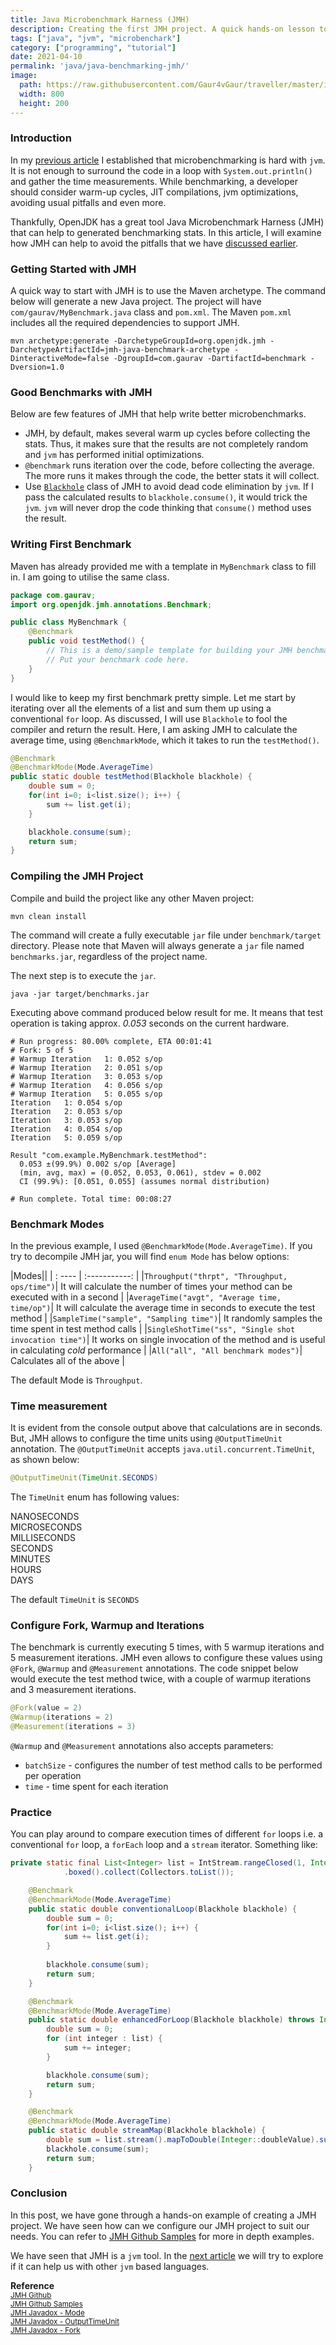 ```yaml
---
title: Java Microbenchmark Harness (JMH)
description: Creating the first JMH project. A quick hands-on lesson to learn about Java Microbenchmark Harness (JMH). The article helps you get started and configure JMH project.
tags: ["java", "jvm", "microbenchark"]
category: ["programming", "tutorial"]
date: 2021-04-10
permalink: 'java/java-benchmarking-jmh/'
image:
  path: https://raw.githubusercontent.com/Gaur4vGaur/traveller/master/images/java/2021-04-10-java-benchmarking-jmh.jpg
  width: 800
  height: 200
---
```


### Introduction
In my <a href="https://www.gaurgaurav.com/java/java-benchmarking" target="_blank">previous article</a> I established that microbenchmarking is hard with `jvm`. It is not enough to surround the code in a loop with `System.out.println()` and gather the time measurements. While benchmarking, a developer should consider warm-up cycles, JIT compilations, jvm optimizations, avoiding usual pitfalls and even more.

Thankfully, OpenJDK has a great tool Java Microbenchmark Harness (JMH) that can help to generated benchmarking stats. In this article, I will examine how JMH can help to avoid the pitfalls that we have <a href="https://www.gaurgaurav.com/java/java-benchmarking" target="_blank">discussed earlier</a>. 

### Getting Started with JMH
A quick way to start with JMH is to use the Maven archetype. The command below will generate a new Java project. The project will have `com/gaurav/MyBenchmark.java` class and `pom.xml`. The Maven `pom.xml` includes all the required dependencies to support JMH.

```shell
mvn archetype:generate -DarchetypeGroupId=org.openjdk.jmh -DarchetypeArtifactId=jmh-java-benchmark-archetype -DinteractiveMode=false -DgroupId=com.gaurav -DartifactId=benchmark -Dversion=1.0
```

### Good Benchmarks with JMH
Below are few features of JMH that help write better microbenchmarks.

* JMH, by default, makes several warm up cycles before collecting the stats. Thus, it makes sure that the results are not completely random and `jvm` has performed initial optimizations.
* `@benchmark` runs iteration over the code, before collecting the average. The more runs it makes through the code, the better stats it will collect.
* Use <a href="https://javadox.com/org.openjdk.jmh/jmh-core/1.6.3/org/openjdk/jmh/infra/Blackhole.html" target="_blank">`Blackhole`</a> class of JMH to avoid dead code elimination by `jvm`. If I pass the calculated results to `blackhole.consume()`, it would trick the `jvm`. `jvm` will never drop the code thinking that `consume()` method uses the result.

### Writing First Benchmark
Maven has already provided me with a template in `MyBenchmark` class to fill in. I am going to utilise the same class.

```java
package com.gaurav;
import org.openjdk.jmh.annotations.Benchmark;

public class MyBenchmark {
    @Benchmark
    public void testMethod() {
        // This is a demo/sample template for building your JMH benchmarks. Edit as needed.
        // Put your benchmark code here.
    }
}
```

I would like to keep my first benchmark pretty simple. Let me start by iterating over all the elements of a list and sum them up using a conventional `for` loop. As discussed, I will use `Blackhole` to fool the compiler and return the result. Here, I am asking JMH to calculate the average time, using `@BenchmarkMode`, which it takes to run the `testMethod()`.

```java
@Benchmark
@BenchmarkMode(Mode.AverageTime)
public static double testMethod(Blackhole blackhole) {
    double sum = 0;
    for(int i=0; i<list.size(); i++) {
        sum += list.get(i);
    }

    blackhole.consume(sum);
    return sum;
}
```

### Compiling the JMH Project
Compile and build the project like any other Maven project:

```shell
mvn clean install
```

The command will create a fully executable `jar` file under `benchmark/target` directory. Please note that Maven will always generate a `jar` file named `benchmarks.jar`, regardless of the project name.

The next step is to execute the `jar`.
```shell
java -jar target/benchmarks.jar
```

Executing above command produced below result for me. It means that test operation is taking approx. _0.053_ seconds on the current hardware.  

```shell
# Run progress: 80.00% complete, ETA 00:01:41
# Fork: 5 of 5
# Warmup Iteration   1: 0.052 s/op
# Warmup Iteration   2: 0.051 s/op
# Warmup Iteration   3: 0.053 s/op
# Warmup Iteration   4: 0.056 s/op
# Warmup Iteration   5: 0.055 s/op
Iteration   1: 0.054 s/op
Iteration   2: 0.053 s/op
Iteration   3: 0.053 s/op
Iteration   4: 0.054 s/op
Iteration   5: 0.059 s/op

Result "com.example.MyBenchmark.testMethod":
  0.053 ±(99.9%) 0.002 s/op [Average]
  (min, avg, max) = (0.052, 0.053, 0.061), stdev = 0.002
  CI (99.9%): [0.051, 0.055] (assumes normal distribution)

# Run complete. Total time: 00:08:27
```

### Benchmark Modes
In the previous example, I used `@BenchmarkMode(Mode.AverageTime)`. If you try to decompile JMH jar, you will find `enum Mode` has below options:

|Modes||
| : ---- | :-----------: |
|`Throughput("thrpt", "Throughput, ops/time")`| It will calculate the number of times your method can be executed with in a second |
|`AverageTime("avgt", "Average time, time/op")`| It will calculate the average time in seconds to execute the test method |
|`SampleTime("sample", "Sampling time")`| It randomly samples the time spent in test method calls |
|`SingleShotTime("ss", "Single shot invocation time")`| It works on single invocation of the method and is useful in calculating _cold_ performance |
|`All("all", "All benchmark modes")`| Calculates all of the above |

The default Mode is `Throughput`.

### Time measurement
It is evident from the console output above that calculations are in seconds. But, JMH allows to configure the time units using `@OutputTimeUnit` annotation. The `@OutputTimeUnit` accepts `java.util.concurrent.TimeUnit`, as shown below:

```java
@OutputTimeUnit(TimeUnit.SECONDS)
```

The `TimeUnit` enum has following values:

NANOSECONDS<br>
MICROSECONDS<br>
MILLISECONDS<br>
SECONDS<br>
MINUTES<br>
HOURS<br>
DAYS<br>

The default `TimeUnit` is `SECONDS`

### Configure Fork, Warmup and Iterations

The benchmark is currently executing 5 times, with 5 warmup iterations and 5 measurement iterations. JMH even allows to configure these values using `@Fork`, `@Warmup` and `@Measurement` annotations. The code snippet below would execute the test method twice, with a couple of warmup iterations and 3 measurement iterations.

```java
@Fork(value = 2)
@Warmup(iterations = 2)
@Measurement(iterations = 3)
```
`@Warmup` and `@Measurement` annotations also accepts parameters:
- `batchSize` - configures the number of test method calls to be performed per operation
- `time` - time spent for each iteration


### Practice
You can play around to compare execution times of different `for` loops i.e. a conventional `for` loop, a `forEach` loop and a `stream` iterator. Something like:

```java
private static final List<Integer> list = IntStream.rangeClosed(1, Integer.MAX_VALUE/100)
            .boxed().collect(Collectors.toList());

    @Benchmark
    @BenchmarkMode(Mode.AverageTime)
    public static double conventionalLoop(Blackhole blackhole) {
        double sum = 0;
        for(int i=0; i<list.size(); i++) {
            sum += list.get(i);
        }
        
        blackhole.consume(sum);
        return sum;
    }

    @Benchmark
    @BenchmarkMode(Mode.AverageTime)
    public static double enhancedForLoop(Blackhole blackhole) throws InterruptedException {
        double sum = 0;
        for (int integer : list) {
            sum += integer;
        }

        blackhole.consume(sum);
        return sum;
    }

    @Benchmark
    @BenchmarkMode(Mode.AverageTime)
    public static double streamMap(Blackhole blackhole) {
        double sum = list.stream().mapToDouble(Integer::doubleValue).sum();
        blackhole.consume(sum);
        return sum;
    }
```

### Conclusion
In this post, we have gone through a hands-on example of creating a JMH project. We have seen how can we configure our JMH project to suit our needs. You can refer to <a href="https://github.com/openjdk/jmh/tree/master/jmh-samples/src/main/java/org/openjdk/jmh/samples" target="_blank">JMH Github Samples</a> for more in depth examples.

We have seen that JMH is a `jvm` tool. In the <a href="https://www.gaurgaurav.com/java/scala-benchmarking-jmh/" target="_blank">next article</a> we will try to explore if it can help us with other `jvm` based languages.

__Reference__<br>
<sup><a href="https://github.com/openjdk/jmh" target="_blank">JMH Github</a></sup><br>
<sup><a href="https://github.com/openjdk/jmh/tree/master/jmh-samples/src/main/java/org/openjdk/jmh/samples" target="_blank">JMH Github Samples</a></sup><br>
<sup><a href="https://javadox.com/org.openjdk.jmh/jmh-core/0.8/org/openjdk/jmh/annotations/Mode.html" target="_blank">JMH Javadox - Mode</a></sup><br>
<sup><a href="https://javadox.com/org.openjdk.jmh/jmh-core/1.7/org/openjdk/jmh/annotations/OutputTimeUnit.html" target="_blank">JMH Javadox - OutputTimeUnit</a></sup><br>
<sup><a href="https://javadox.com/org.openjdk.jmh/jmh-core/0.9/org/openjdk/jmh/annotations/Fork.html" target="_blank">JMH Javadox - Fork</a></sup><br>